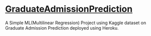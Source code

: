 # [GraduateAdmissionPrediction](https://college-prediction-api-ml.herokuapp.com/) 

A Simple ML(Multilinear Regression) Project using Kaggle dataset on Graduate Admission Prediction deployed using Heroku.
